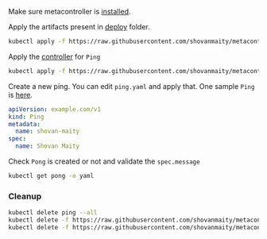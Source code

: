 Make sure metacontroller is [installed](https://github.com/shovanmaity/metacontroller-by-example/tree/master/metacontroller).

Apply the artifacts present in [deploy](https://github.com/shovanmaity/metacontroller-by-example/tree/master/basic-k8s/deploy) folder.
```bash
kubectl apply -f https://raw.githubusercontent.com/shovanmaity/metacontroller-by-example/master/basic-k8s/deploy/crd.yaml
```
Apply the [controller](https://github.com/shovanmaity/metacontroller-by-example/blob/master/basic-k8s/python/controller.yaml) for `Ping`
```bash
kubectl apply -f https://raw.githubusercontent.com/shovanmaity/metacontroller-by-example/master/basic-k8s/python/controller.yaml
```
Create a new ping. You can edit `ping.yaml` and apply that. One sample `Ping` is [here](https://github.com/shovanmaity/metacontroller-by-example/blob/master/basic/deploy/ping.yaml).
```yaml
apiVersion: example.com/v1
kind: Ping
metadata:
  name: shovan-maity
spec:
  name: Shovan Maity
```
Check `Pong` is created or not and validate the `spec.message`
```bash
kubectl get pong -o yaml
```
### Cleanup
```bash
kubectl delete ping --all
kubectl delete -f https://raw.githubusercontent.com/shovanmaity/metacontroller-by-example/master/basic-k8s/python/controller.yaml
kubectl delete -f https://raw.githubusercontent.com/shovanmaity/metacontroller-by-example/master/basic-k8s/deploy/crd.yaml
```
